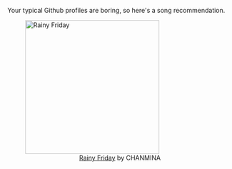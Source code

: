 Your typical Github profiles are boring, so here's a song recommendation.
<figure><img width="300" height="300" src="https://i.scdn.co/image/ab67616d0000b27300397ad0dd68d957b6ba65af" alt="Rainy Friday" /><figcaption align="center"><a href="https://open.spotify.com/track/1ifQvoEOZNVCN9kakkysda" target="_blank">Rainy Friday</a> by CHANMINA</figcaption></figure>
